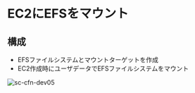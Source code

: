 # EC2にEFSをマウント
## 構成
* EFSファイルシステムとマウントターゲットを作成
* EC2作成時にユーザデータでEFSファイルシステムをマウント

![sc-cfn-dev05](https://github.com/Toru-Kubota/AWS-CFn-Dev05/assets/102895466/b16d1729-3045-4587-ba68-85e20d49fdbe)
